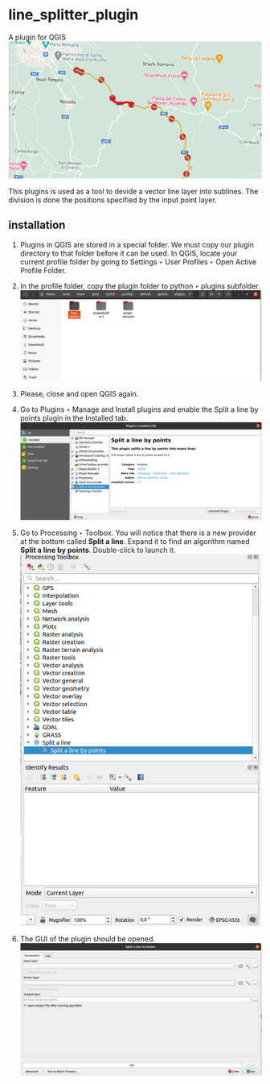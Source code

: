 # line_splitter_plugin

A plugin for QGIS
![Map image](./assets/map.png)

This plugins is used as a tool to devide a vector line layer into sublines. The division is done the positions specified by the input point layer.

## installation

1. Plugins in QGIS are stored in a special folder. We must copy our plugin directory to that folder before it can be used. In QGIS, locate your current profile folder by going to Settings ‣ User Profiles ‣ Open Active Profile Folder.

2. In the profile folder, copy the plugin folder to python ‣ plugins subfolder.
![User Profile Folder](./assets/user_profile_folder.png)

3. Please, close and open QGIS again.

4. Go to Plugins ‣ Manage and Install plugins and enable the Split a line by points plugin in the Installed tab.
![Plugin Manager](./assets/plugin_manager.png)

5. Go to Processing ‣ Toolbox. You will notice that there is a new provider at the bottom called **Split a line**. Expand it to find an algorithm named **Split a line by points**. Double-click to launch it.
![Toolbox](./assets/toolbox.png)

6. The GUI of the plugin should be opened.
![Plugin Window](./assets/Plugin_window.png)
